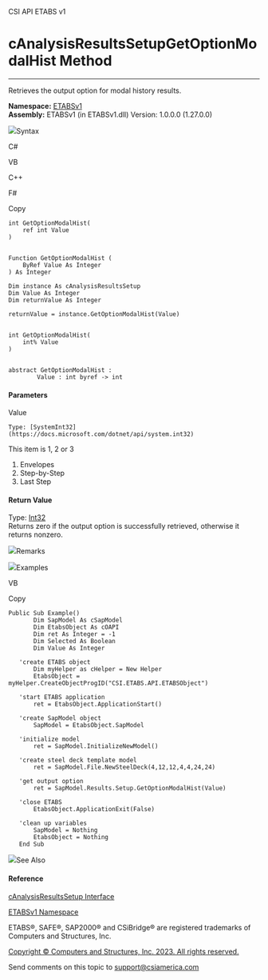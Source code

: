 ﻿

CSI API ETABS v1

# cAnalysisResultsSetupGetOptionModalHist Method  
  
---  
  
Retrieves the output option for modal history results.

**Namespace:** [ETABSv1](2780f1b8-2033-5289-2298-1cdb2a7508d9.htm)  
**Assembly:** ETABSv1 (in ETABSv1.dll) Version: 1.0.0.0 (1.27.0.0)

![](../icons/SectionExpanded.png)Syntax

C#

VB

C++

F#

Copy

    
    
    int GetOptionModalHist(
    	ref int Value
    )
    
    
    Function GetOptionModalHist ( 
    	ByRef Value As Integer
    ) As Integer
    
    Dim instance As cAnalysisResultsSetup
    Dim Value As Integer
    Dim returnValue As Integer
    
    returnValue = instance.GetOptionModalHist(Value)
    
    
    int GetOptionModalHist(
    	int% Value
    )
    
    
    abstract GetOptionModalHist : 
            Value : int byref -> int 
    

#### Parameters

Value

    Type: [SystemInt32](https://docs.microsoft.com/dotnet/api/system.int32)  
This item is 1, 2 or 3

  1. Envelopes
  2. Step-by-Step
  3. Last Step

#### Return Value

Type: [Int32](https://docs.microsoft.com/dotnet/api/system.int32)  
Returns zero if the output option is successfully retrieved, otherwise it
returns nonzero.

![](../icons/SectionExpanded.png)Remarks

![](../icons/SectionExpanded.png)Examples

VB

Copy

    
    
    Public Sub Example()
           Dim SapModel As cSapModel
           Dim EtabsObject As cOAPI
           Dim ret As Integer = -1
           Dim Selected As Boolean
           Dim Value As Integer
    
       'create ETABS object
           Dim myHelper as cHelper = New Helper
           EtabsObject = myHelper.CreateObjectProgID("CSI.ETABS.API.ETABSObject")
    
       'start ETABS application
           ret = EtabsObject.ApplicationStart()
    
       'create SapModel object
           SapModel = EtabsObject.SapModel
    
       'initialize model
           ret = SapModel.InitializeNewModel()
    
       'create steel deck template model
           ret = SapModel.File.NewSteelDeck(4,12,12,4,4,24,24)
    
       'get output option
           ret = SapModel.Results.Setup.GetOptionModalHist(Value)
    
       'close ETABS
           EtabsObject.ApplicationExit(False)
    
       'clean up variables
           SapModel = Nothing
           EtabsObject = Nothing
       End Sub

![](../icons/SectionExpanded.png)See Also

#### Reference

[cAnalysisResultsSetup Interface](25527ed4-d035-9576-e3ec-a63103f2c352.htm)

[ETABSv1 Namespace](2780f1b8-2033-5289-2298-1cdb2a7508d9.htm)

ETABS®, SAFE®, SAP2000® and CSiBridge® are registered trademarks of Computers
and Structures, Inc.  

[Copyright © Computers and Structures, Inc. 2023. All rights
reserved.](http://www.csiamerica.com)

Send comments on this topic to
[support@csiamerica.com](mailto:support%40csiamerica.com?Subject=CSI%20API%20ETABS%20v1)

